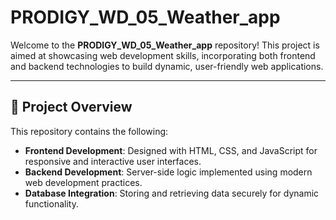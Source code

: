 # PRODIGY_WD_05_Weather_app

Welcome to the **PRODIGY_WD_05_Weather_app** repository! This project is aimed at showcasing web development skills, incorporating both frontend and backend technologies to build dynamic, user-friendly web applications.

---

## 📝 Project Overview

This repository contains the following:
- **Frontend Development**: Designed with HTML, CSS, and JavaScript for responsive and interactive user interfaces.
- **Backend Development**: Server-side logic implemented using modern web development practices.
- **Database Integration**: Storing and retrieving data securely for dynamic functionality.
